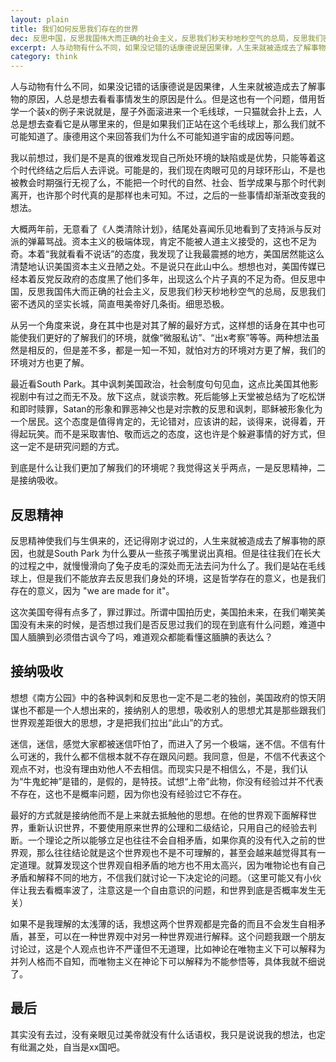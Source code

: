 ```yaml
---
layout: plain
title: 我们如何反思我们存在的世界
dec: 反思中国，反思我国伟大而正确的社会主义，反思我们秒天秒地秒空气的总局，反思我们密不透风的坚实长城，简直甩美帝好几条街。细思恐极。
excerpt: 人与动物有什么不同，如果没记错的话康德说是因果律，人生来就被造成去了解事物的原因，人总是想去看看事情发生的原因是什么。但是这也有一个问题，借用哲学一个装x的例子来说就是，屋子外面滚进来一个毛线球，一只猫就会扑上去，人总是想去查看它是从哪里来的，但是如果我们正站在这个毛线球上，那么我们就不可能知道了。康德用这个来回答我们为什么不可能知道宇宙的成因等问题。
category: think
---
```



人与动物有什么不同，如果没记错的话康德说是因果律，人生来就被造成去了解事物的原因，人总是想去看看事情发生的原因是什么。但是这也有一个问题，借用哲学一个装x的例子来说就是，屋子外面滚进来一个毛线球，一只猫就会扑上去，人总是想去查看它是从哪里来的，但是如果我们正站在这个毛线球上，那么我们就不可能知道了。康德用这个来回答我们为什么不可能知道宇宙的成因等问题。

我以前想过，我们是不是真的很难发现自己所处环境的缺陷或是优势，只能等着这个时代终结之后后人去评说。可能是的，我们现在肉眼可见的月球环形山，不是也被教会时期强行无视了么，不能把一个时代的自然、社会、哲学成果与那个时代剥离开，也许那个时代真的是那样也未可知。不过，之后的一些事情却渐渐改变我的想法。

大概两年前，无意看了《人类清除计划》，结尾处喜闻乐见地看到了支持派与反对派的弹幕骂战。资本主义的极端体现，肯定不能被人道主义接受的，这也不足为奇。本着“我就看看不说话”的态度，我发现了让我最震撼的地方，美国居然能这么清楚地认识美国资本主义丑陋之处。不是说只在此山中么。想想也对，美国传媒已经本着反党反政府的态度黑了他们多年，出现这么个片子真的不足为奇。但反思中国，反思我国伟大而正确的社会主义，反思我们秒天秒地秒空气的总局，反思我们密不透风的坚实长城，简直甩美帝好几条街。细思恐极。

 从另一个角度来说，身在其中也是对其了解的最好方式，这样想的话身在其中也可能使我们更好的了解我们的环境，就像“微服私访”、“出x考察”等等。两种想法虽然是相反的，但是差不多，都是一知一不知，就怕对方的环境对方更了解，我们的环境对方也更了解。

最近看South Park。其中讽刺美国政治，社会制度句句见血，这点比美国其他影视剧中有过之而无不及。放下这点，就谈宗教。死后能够上天堂被总结为了吃松饼和即时赎罪，Satan的形象和罪恶神父也是对宗教的反思和讽刺，耶稣被形象化为一个居民。这个态度是值得肯定的，无论错对，应该讲的起，谈得来，说得着，开得起玩笑。而不是采取害怕、敬而远之的态度，这也许是个躲避事情的好方式，但这一定不是研究问题的方式。

到底是什么让我们更加了解我们的环境呢？我觉得这关乎两点，一是反思精神，二是接纳吸收。

## 反思精神

反思精神使我们与生俱来的，还记得刚才说过的，人生来就被造成去了解事物的原因，也就是South Park 为什么要从一些孩子嘴里说出真相。但是往往我们在长大的过程之中，就慢慢滑向了兔子皮毛的深处而无法去问为什么了。我们是站在毛线球上，但是我们不能放弃去反思我们身处的环境，这是哲学存在的意义，也是我们存在的意义，因为 "we are made for it"。

这次美国夸得有点多了，罪过罪过。所谓中国拍历史，美国拍未来，在我们嘲笑美国没有未来的时候，是否想过我们是否反思过我们的现在到底有什么问题，难道中国人腼腆到必须借古讽今了吗，难道观众都能看懂这腼腆的表达么？

## 接纳吸收

想想《南方公园》中的各种讽刺和反思也一定不是二老的独创，美国政府的惊天阴谋也不都是一个人想出来的，接纳别人的思想，吸收别人的思想尤其是那些跟我们世界观差距很大的思想，才是把我们拉出“此山”的方式。

迷信，迷信，感觉大家都被迷信吓怕了，而进入了另一个极端，迷不信。不信有什么可迷的，我什么都不信根本就不存在跟风问题。我同意，但是，不信不代表这个观点不对，也没有理由劝他人不去相信。而现实只是不相信么，不是，我们认为“牛鬼蛇神”是错的，是假的，是特技。试想“上帝”此物，你没有经验过并不代表不存在，这也不是概率问题，因为你也没有经验过它不存在。

最好的方式就是接纳他而不是上来就去抵触他的思想。在他的世界观下面解释世界，重新认识世界，不要使用原来世界的公理和二级结论，只用自己的经验去判断。一个理论之所以能够立足也往往不会自相矛盾，如果你真的没有代入之前的世界观，那么往往结论就是这个世界观也不是不可理解的，甚至会越来越觉得其有一定道理。就算发现这个世界观自相矛盾的地方也不用太高兴，因为唯物论也有自己矛盾和解释不同的地方，不信我们就讨论一下决定论的问题。（这里可能又有小伙伴让我去看概率波了，注意这是一个自由意识的问题，和世界到底是否概率发生无关）

如果不是我理解的太浅薄的话，我想这两个世界观都是完备的而且不会发生自相矛盾，甚至，可以在一种世界观中对另一种世界观进行解释。这个问题我跟一个朋友讨论过，这是个人观点也许不严谨但不无道理，比如神论在唯物主义下可以解释为并列人格而不自知，而唯物主义在神论下可以解释为不能参悟等，具体我就不细说了。

## 最后

其实没有去过，没有亲眼见过美帝就没有什么话语权，我只是说说我的想法，也定有纰漏之处，自当是xx国吧。

